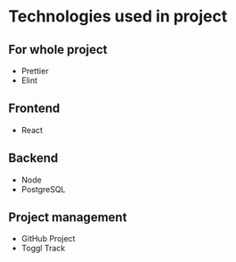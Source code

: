 # Technologies used in project

## For whole project

- Prettier
- Elint

## Frontend

- React

## Backend

- Node
- PostgreSQL

## Project management

- GitHub Project
- Toggl Track
